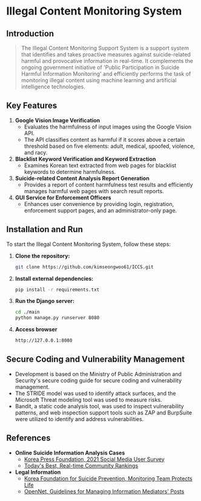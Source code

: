 # **Illegal Content Monitoring System**
## **Introduction**

> The Illegal Content Monitoring Support System is a support system that identifies and takes proactive measures against suicide-related harmful and provocative information in real-time. It complements the ongoing government initiative of 'Public Participation in Suicide Harmful Information Monitoring' and efficiently performs the task of monitoring illegal content using machine learning and artificial intelligence technologies.
> 

## **Key Features**

1. **Google Vision Image Verification**
    - Evaluates the harmfulness of input images using the Google Vision API.
    - The API classifies content as harmful if it scores above a certain threshold based on five elements: adult, medical, spoofed, violence, and racy.
2. **Blacklist Keyword Verification and Keyword Extraction**
    - Examines Korean text extracted from web pages for blacklist keywords to determine harmfulness.
3. **Suicide-related Content Analysis Report Generation**
    - Provides a report of content harmfulness test results and efficiently manages harmful web pages with search result reports.
4. **GUI Service for Enforcement Officers**
    - Enhances user convenience by providing login, registration, enforcement support pages, and an administrator-only page.

## Installation and Run

To start the Illegal Content Monitoring System, follow these steps:

1. **Clone the repository:**
    
    ```bash
    git clone https://github.com/kimseongwoo61/ICCS.git
    ```
    
2. **Install external dependencies:**
    
    ```bash
    pip install -r requirements.txt
    ```
    
3. **Run the Django server:**
    
    ```bash
    cd ./main
    python manage.py runserver 8080
    ```
    
4. **Access browser** 
    
    ```bash
    http://127.0.0.1:8080
    ```
    

## **Secure Coding and Vulnerability Management**

- Development is based on the Ministry of Public Administration and Security's secure coding guide for secure coding and vulnerability management.
- The STRIDE model was used to identify attack surfaces, and the Microsoft Threat modeling tool was used to measure risks.
- Bandit, a static code analysis tool, was used to inspect vulnerability patterns, and web inspection support tools such as ZAP and BurpSuite were utilized to identify and address vulnerabilities.

## **References**

- **Online Suicide Information Analysis Cases**
    - [Korea Press Foundation, 2021 Social Media User Survey](https://www.kpf.or.kr/front/board/boardContentsView.do?board_id=246&contents_id=62666fac70c2463c879c3a34fc12b364)
    - [Today's Best, Real-time Community Rankings](https://todaybeststory.com/ranking_current.html)
- **Legal Information**
    - [Korea Foundation for Suicide Prevention, Monitoring Team Protects Life](https://sims.kfsp.or.kr/)
    - [OpenNet, Guidelines for Managing Information Mediators' Posts](https://www.opennet.or.kr/21200)
